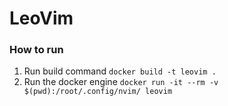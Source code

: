 # LeoVim

### How to run

1. Run build command `docker build -t leovim .`
2. Run the docker engine  `docker run -it --rm -v $(pwd):/root/.config/nvim/ leovim`
